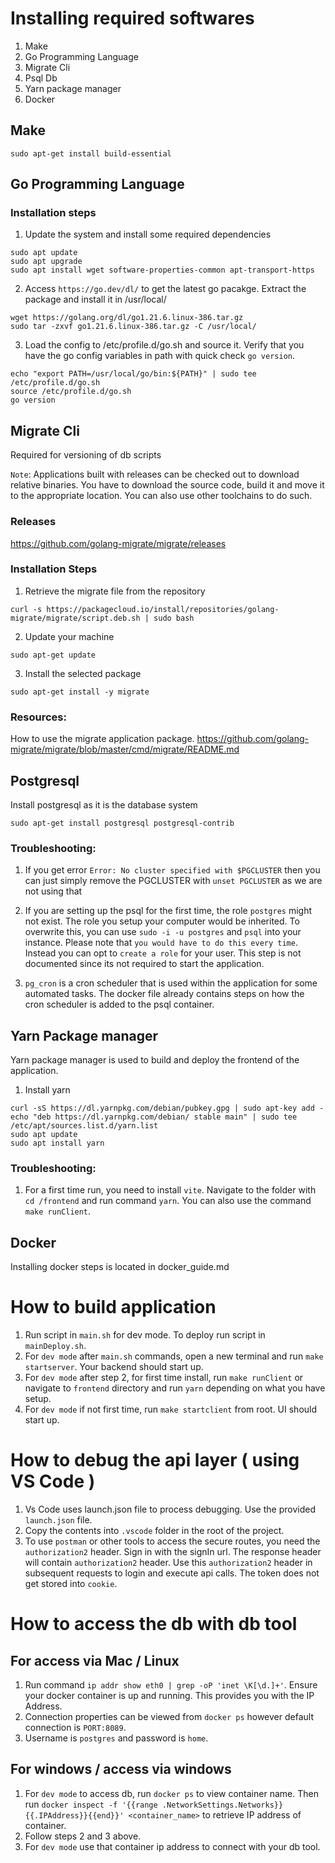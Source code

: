 # Installing required softwares

1. Make
2. Go Programming Language
3. Migrate Cli
4. Psql Db
5. Yarn package manager
6. Docker

## Make

```
sudo apt-get install build-essential
```

## Go Programming Language

### Installation steps

1. Update the system and install some required dependencies

```
sudo apt update
sudo apt upgrade
sudo apt install wget software-properties-common apt-transport-https

```

2. Access `https://go.dev/dl/` to get the latest go pacakge. Extract the package and install it in /usr/local/

```
wget https://golang.org/dl/go1.21.6.linux-386.tar.gz
sudo tar -zxvf go1.21.6.linux-386.tar.gz -C /usr/local/
```

3. Load the config to /etc/profile.d/go.sh and source it. Verify that you have the go config variables in path with quick check `go version`.

```
echo "export PATH=/usr/local/go/bin:${PATH}" | sudo tee /etc/profile.d/go.sh
source /etc/profile.d/go.sh
go version
```

## Migrate Cli

Required for versioning of db scripts

`Note`: Applications built with releases can be checked out to download relative binaries. You have to download the source code, build it and move it to the appropriate location. You can also use other toolchains to do such.

### Releases

https://github.com/golang-migrate/migrate/releases

### Installation Steps

1. Retrieve the migrate file from the repository

```
curl -s https://packagecloud.io/install/repositories/golang-migrate/migrate/script.deb.sh | sudo bash
```

2. Update your machine

```
sudo apt-get update
```

3. Install the selected package

```
sudo apt-get install -y migrate
```

### Resources:

How to use the migrate application package. https://github.com/golang-migrate/migrate/blob/master/cmd/migrate/README.md

## Postgresql

Install postgresql as it is the database system

```
sudo apt-get install postgresql postgresql-contrib
```

### Troubleshooting:

1. If you get error `Error: No cluster specified with $PGCLUSTER` then you can just simply remove the PGCLUSTER with `unset PGCLUSTER` as we are not using that

2. If you are setting up the psql for the first time, the role `postgres` might not exist. The role you setup your computer would be inherited. To overwrite this, you can use `sudo -i -u postgres` and `psql` into your instance. Please note that `you would have to do this every time`. Instead you can opt to `create a role` for your user. This step is not documented since its not required to start the application.

3. `pg_cron` is a cron scheduler that is used within the application for some automated tasks. The docker file already contains steps on how the cron scheduler is added to the psql container.

## Yarn Package manager

Yarn package manager is used to build and deploy the frontend of the application.

1. Install yarn

```
curl -sS https://dl.yarnpkg.com/debian/pubkey.gpg | sudo apt-key add -
echo "deb https://dl.yarnpkg.com/debian/ stable main" | sudo tee /etc/apt/sources.list.d/yarn.list
sudo apt update
sudo apt install yarn

```

### Troubleshooting:

1. For a first time run, you need to install `vite`. Navigate to the folder with `cd /frontend` and run command `yarn`. You can also use the command `make runClient`.

## Docker

Installing docker steps is located in docker_guide.md

# How to build application

1. Run script in `main.sh` for dev mode. To deploy run script in `mainDeploy.sh`.
2. For `dev mode` after `main.sh` commands, open a new terminal and run `make startserver`. Your backend should start up.
3. For `dev mode` after step 2, for first time install, run `make runClient` or navigate to `frontend` directory and run `yarn` depending on what you have setup.
4. For `dev mode` if not first time, run `make startclient` from root. UI should start up.

# How to debug the api layer ( using VS Code )

1. Vs Code uses launch.json file to process debugging. Use the provided `launch.json` file.
2. Copy the contents into `.vscode` folder in the root of the project.
3. To use `postman` or other tools to access the secure routes, you need the `authorization2` header. Sign in with the signIn url. The response header will contain `authorization2` header. Use this `authorization2` header in subsequent requests to login and execute api calls. The token does not get stored into `cookie`.

# How to access the db with db tool

## For access via Mac / Linux

1. Run command `ip addr show eth0 | grep -oP 'inet \K[\d.]+'`. Ensure your docker container is up and running. This provides you with the IP Address.
2. Connection properties can be viewed from `docker ps` however default connection is `PORT:8089`.
3. Username is `postgres` and password is `home`.

## For windows / access via windows

1. For `dev mode` to access db, run `docker ps` to view container name. Then run `docker inspect -f '{{range .NetworkSettings.Networks}}{{.IPAddress}}{{end}}' <container_name>` to retrieve IP address of container.
2. Follow steps 2 and 3 above.
3. For `dev mode` use that container ip address to connect with your db tool.
